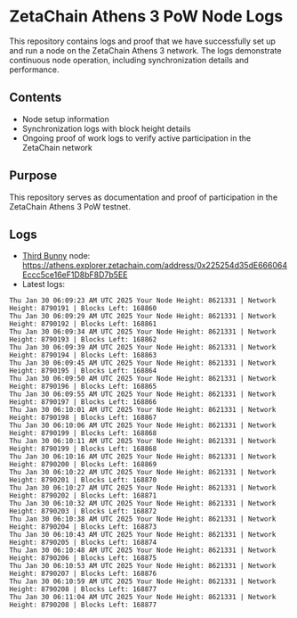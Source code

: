 # ZetaChain Athens 3 PoW Node Logs
This repository contains logs and proof that we have successfully set up and run a node on the ZetaChain Athens 3 network. The logs demonstrate continuous node operation, including synchronization details and performance.

## Contents
- Node setup information
- Synchronization logs with block height details
- Ongoing proof of work logs to verify active participation in the ZetaChain network

## Purpose
This repository serves as documentation and proof of participation in the ZetaChain Athens 3 PoW testnet.

## Logs

- [Third Bunny](https://thirdbunny.xyz/) node: https://athens.explorer.zetachain.com/address/0x225254d35dE666064Eccc5ce16eF1D8bF8D7b5EE
- Latest logs:
```
Thu Jan 30 06:09:23 AM UTC 2025 Your Node Height: 8621331 | Network Height: 8790191 | Blocks Left: 168860
Thu Jan 30 06:09:29 AM UTC 2025 Your Node Height: 8621331 | Network Height: 8790192 | Blocks Left: 168861
Thu Jan 30 06:09:34 AM UTC 2025 Your Node Height: 8621331 | Network Height: 8790193 | Blocks Left: 168862
Thu Jan 30 06:09:39 AM UTC 2025 Your Node Height: 8621331 | Network Height: 8790194 | Blocks Left: 168863
Thu Jan 30 06:09:45 AM UTC 2025 Your Node Height: 8621331 | Network Height: 8790195 | Blocks Left: 168864
Thu Jan 30 06:09:50 AM UTC 2025 Your Node Height: 8621331 | Network Height: 8790196 | Blocks Left: 168865
Thu Jan 30 06:09:55 AM UTC 2025 Your Node Height: 8621331 | Network Height: 8790197 | Blocks Left: 168866
Thu Jan 30 06:10:01 AM UTC 2025 Your Node Height: 8621331 | Network Height: 8790198 | Blocks Left: 168867
Thu Jan 30 06:10:06 AM UTC 2025 Your Node Height: 8621331 | Network Height: 8790199 | Blocks Left: 168868
Thu Jan 30 06:10:11 AM UTC 2025 Your Node Height: 8621331 | Network Height: 8790199 | Blocks Left: 168868
Thu Jan 30 06:10:16 AM UTC 2025 Your Node Height: 8621331 | Network Height: 8790200 | Blocks Left: 168869
Thu Jan 30 06:10:22 AM UTC 2025 Your Node Height: 8621331 | Network Height: 8790201 | Blocks Left: 168870
Thu Jan 30 06:10:27 AM UTC 2025 Your Node Height: 8621331 | Network Height: 8790202 | Blocks Left: 168871
Thu Jan 30 06:10:32 AM UTC 2025 Your Node Height: 8621331 | Network Height: 8790203 | Blocks Left: 168872
Thu Jan 30 06:10:38 AM UTC 2025 Your Node Height: 8621331 | Network Height: 8790204 | Blocks Left: 168873
Thu Jan 30 06:10:43 AM UTC 2025 Your Node Height: 8621331 | Network Height: 8790205 | Blocks Left: 168874
Thu Jan 30 06:10:48 AM UTC 2025 Your Node Height: 8621331 | Network Height: 8790206 | Blocks Left: 168875
Thu Jan 30 06:10:53 AM UTC 2025 Your Node Height: 8621331 | Network Height: 8790207 | Blocks Left: 168876
Thu Jan 30 06:10:59 AM UTC 2025 Your Node Height: 8621331 | Network Height: 8790208 | Blocks Left: 168877
Thu Jan 30 06:11:04 AM UTC 2025 Your Node Height: 8621331 | Network Height: 8790208 | Blocks Left: 168877
```
